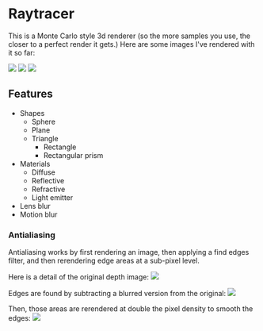 # Raytracer

This is a Monte Carlo style 3d renderer (so the more samples you use, the closer to a perfect render it gets.) Here are some images I've rendered with it so far:

<img src="https://github.com/davepagurek/raytracer/blob/master/samples/lights_on_plane.png?raw=true" />

<img src="https://github.com/davepagurek/raytracer/blob/master/samples/motionblur.png?raw=true" />

<img src="https://github.com/davepagurek/raytracer/blob/master/samples/prisms.png?raw=true" />

## Features
- Shapes
  - Sphere
  - Plane
  - Triangle
    - Rectangle
    - Rectangular prism
- Materials
  - Diffuse
  - Reflective
  - Refractive
  - Light emitter
- Lens blur
- Motion blur

### Antialiasing
Antialiasing works by first rendering an image, then applying a find edges filter, and then rerendering edge areas at a sub-pixel level.

Here is a detail of the original depth image:
<img src="https://github.com/davepagurek/raytracer/blob/master/samples/antialiasing/spheres_normal_detail.png" />

Edges are found by subtracting a blurred version from the original:
<img src="https://github.com/davepagurek/raytracer/blob/master/samples/antialiasing/spheres_edges_detail.png" />

Then, those areas are rerendered at double the pixel density to smooth the edges:
<img src="https://github.com/davepagurek/raytracer/blob/master/samples/antialiasing/sphered_antialiased_detail.png" />
